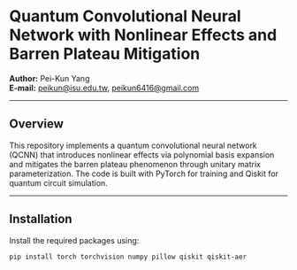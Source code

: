 # Quantum Convolutional Neural Network with Nonlinear Effects and Barren Plateau Mitigation

**Author:** Pei-Kun Yang  
**E-mail:** peikun@isu.edu.tw, peikun6416@gmail.com

---

## Overview

This repository implements a quantum convolutional neural network (QCNN) that introduces nonlinear effects via polynomial basis expansion and mitigates the barren plateau phenomenon through unitary matrix parameterization. The code is built with PyTorch for training and Qiskit for quantum circuit simulation.

---

## Installation

Install the required packages using:

```bash
pip install torch torchvision numpy pillow qiskit qiskit-aer
